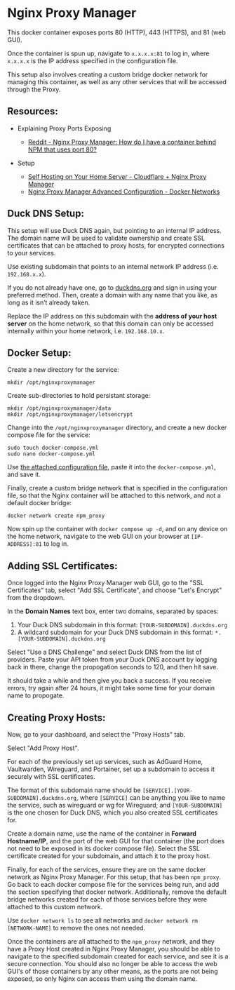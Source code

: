 # Nginx Proxy Manager

This docker container exposes ports 80 (HTTP), 443 (HTTPS), and 81 (web GUI). 
  
Once the container is spun up, navigate to `x.x.x.x:81` to log in, where `x.x.x.x` is the IP address specified in the configuration file.   

This setup also involves creating a custom bridge docker network for managing this container, as well as any other services that will be accessed through the Proxy.


## Resources:
* Explaining Proxy Ports Exposing
  * [Reddit - Nginx Proxy Manager: How do I have a container behind NPM that uses port 80?](https://www.reddit.com/r/selfhosted/comments/1apym8k/nginx_proxy_manager_how_do_i_have_a_container/)
    
* Setup
  * [Self Hosting on Your Home Server - Cloudflare + Nginx Proxy Manager](https://www.youtube.com/watch?v=GarMdDTAZJo&t=567s)
  * [Nginx Proxy Manager Advanced Configuration - Docker Networks](https://nginxproxymanager.com/advanced-config/)


## Duck DNS Setup:

This setup will use Duck DNS again, but pointing to an internal IP address. The domain name will be used to validate ownership and create SSL certificates that can be attached to proxy hosts, for encrypted connections to your services.      

Use existing subdomain that points to an internal network IP address (i.e. `192.168.x.x`).  

If you do not already have one, go to [duckdns.org](https://www.duckdns.org/) and sign in using your preferred method. Then, create a domain with any name that you like, as long as it isn’t already taken.  

Replace the IP address on this subdomain with the **address of your host server** on the home network, so that this domain can only be accessed internally within your home network, i.e. `192.168.10.x`.     


## Docker Setup:  

Create a new directory for the service:

  ```
  mkdir /opt/nginxproxymanager
  ```

Create sub-directories to hold persistant storage:  

  ```
  mkdir /opt/nginxproxymanager/data
  mkdir /opt/nginxproxymanager/letsencrypt
  ```  

Change into the `/opt/nginxproxymanager` directory, and create a new docker compose file for the service:

  ```
  sudo touch docker-compose.yml
  sudo nano docker-compose.yml 
  ```

Use [the attached configuration file](docker-compose.yml), paste it into the `docker-compose.yml`, and save it.  

Finally, create a custom bridge network that is specified in the configuration file, so that the Nginx container will be attached to this network, and not a default docker bridge:  

  ```
  docker network create npm_proxy
  ```

Now spin up the container with `docker compose up -d`, and on any device on the home network, navigate to the web GUI on your browser at `[IP-ADDRESS]:81` to log in.  


## Adding SSL Certificates:  

Once logged into the Nginx Proxy Manager web GUI, go to the "SSL Certificates" tab, select "Add SSL Certificate", and choose "Let's Encrypt" from the dropdown.  

In the **Domain Names** text box, enter two domains, separated by spaces:
1. Your Duck DNS subdomain in this format: `[YOUR-SUBDOMAIN].duckdns.org`
2. A wildcard subdomain for your Duck DNS subdomain in this format: `*.[YOUR-SUBDOMAIN].duckdns.org`  

Select "Use a DNS Challenge" and select Duck DNS from the list of providers. Paste your API token from your Duck DNS account by logging back in there, change the propogation seconds to 120, and then hit save.    

It should take a while and then give you back a success. If you receive errors, try again after 24 hours, it might take some time for your domain name to propogate.  

## Creating Proxy Hosts:  

Now, go to your dashboard, and select the "Proxy Hosts" tab.  

Select "Add Proxy Host".  

For each of the previously set up services, such as AdGuard Home, Vaultwarden, Wireguard, and Portainer, set up a subdomain to access it securely with SSL certificates.  

The format of this subdomain name should be `[SERVICE].[YOUR-SUBDOMAIN].duckdns.org`, where `[SERVICE]` can be anything you like to name the service, such as wireguard or wg for Wireguard, and `[YOUR-SUBDOMAIN]` is the one chosen for Duck DNS, which you also created SSL certificates for.  

Create a domain name, use the name of the container in **Forward Hostname/IP**, and the port of the web GUI for that container (the port does not need to be exposed in its docker compose file). Select the SSL certificate created for your subdomain, and attach it to the proxy host.  

Finally, for each of the services, ensure they are on the same docker network as Nginx Proxy Manager. For this setup, that has been `npm_proxy`.  Go back to each docker compose file for the services being run, and add the section specifying that docker network. Additionally, remove the default bridge networks created for each of those services before they were attached to this custom network.  

Use `docker network ls` to see all networks and `docker network rm [NETWORK-NAME]` to remove the ones not needed.  

Once the containers are all attached to the `npm_proxy` network, and they have a Proxy Host created in Nginx Proxy Manager, you should be able to navigate to the specified subdomain created for each service, and see it is a secure connection. You should also no longer be able to access the web GUI's of those containers by any other means, as the ports are not being exposed, so only Nginx can access them using the domain name.  
 
